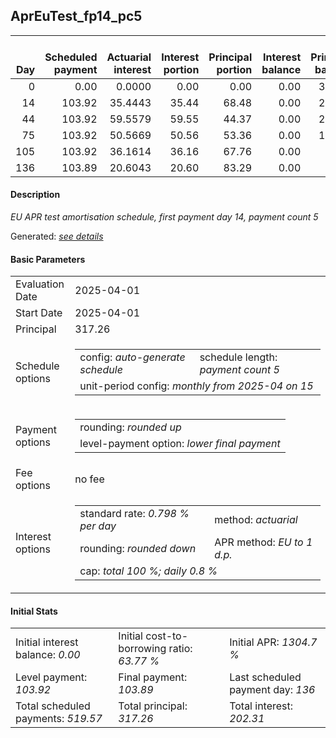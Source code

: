 <h2>AprEuTest_fp14_pc5</h2>
<table>
    <thead style="vertical-align: bottom;">
        <th style="text-align: right;">Day</th>
        <th style="text-align: right;">Scheduled payment</th>
        <th style="text-align: right;">Actuarial interest</th>
        <th style="text-align: right;">Interest portion</th>
        <th style="text-align: right;">Principal portion</th>
        <th style="text-align: right;">Interest balance</th>
        <th style="text-align: right;">Principal balance</th>
        <th style="text-align: right;">Total actuarial interest</th>
        <th style="text-align: right;">Total interest</th>
        <th style="text-align: right;">Total principal</th>
    </thead>
    <tr style="text-align: right;">
        <td class="ci00">0</td>
        <td class="ci01" style="white-space: nowrap;">0.00</td>
        <td class="ci02">0.0000</td>
        <td class="ci03">0.00</td>
        <td class="ci04">0.00</td>
        <td class="ci05">0.00</td>
        <td class="ci06">317.26</td>
        <td class="ci07">0.0000</td>
        <td class="ci08">0.00</td>
        <td class="ci09">0.00</td>
    </tr>
    <tr style="text-align: right;">
        <td class="ci00">14</td>
        <td class="ci01" style="white-space: nowrap;">103.92</td>
        <td class="ci02">35.4443</td>
        <td class="ci03">35.44</td>
        <td class="ci04">68.48</td>
        <td class="ci05">0.00</td>
        <td class="ci06">248.78</td>
        <td class="ci07">35.4443</td>
        <td class="ci08">35.44</td>
        <td class="ci09">68.48</td>
    </tr>
    <tr style="text-align: right;">
        <td class="ci00">44</td>
        <td class="ci01" style="white-space: nowrap;">103.92</td>
        <td class="ci02">59.5579</td>
        <td class="ci03">59.55</td>
        <td class="ci04">44.37</td>
        <td class="ci05">0.00</td>
        <td class="ci06">204.41</td>
        <td class="ci07">95.0022</td>
        <td class="ci08">94.99</td>
        <td class="ci09">112.85</td>
    </tr>
    <tr style="text-align: right;">
        <td class="ci00">75</td>
        <td class="ci01" style="white-space: nowrap;">103.92</td>
        <td class="ci02">50.5669</td>
        <td class="ci03">50.56</td>
        <td class="ci04">53.36</td>
        <td class="ci05">0.00</td>
        <td class="ci06">151.05</td>
        <td class="ci07">145.5692</td>
        <td class="ci08">145.55</td>
        <td class="ci09">166.21</td>
    </tr>
    <tr style="text-align: right;">
        <td class="ci00">105</td>
        <td class="ci01" style="white-space: nowrap;">103.92</td>
        <td class="ci02">36.1614</td>
        <td class="ci03">36.16</td>
        <td class="ci04">67.76</td>
        <td class="ci05">0.00</td>
        <td class="ci06">83.29</td>
        <td class="ci07">181.7305</td>
        <td class="ci08">181.71</td>
        <td class="ci09">233.97</td>
    </tr>
    <tr style="text-align: right;">
        <td class="ci00">136</td>
        <td class="ci01" style="white-space: nowrap;">103.89</td>
        <td class="ci02">20.6043</td>
        <td class="ci03">20.60</td>
        <td class="ci04">83.29</td>
        <td class="ci05">0.00</td>
        <td class="ci06">0.00</td>
        <td class="ci07">202.3348</td>
        <td class="ci08">202.31</td>
        <td class="ci09">317.26</td>
    </tr>
</table>
<h4>Description</h4>
<p><i>EU APR test amortisation schedule, first payment day 14, payment count 5</i></p>
<p>Generated: <i><a href="../GeneratedDate.html">see details</a></i></p>
<h4>Basic Parameters</h4>
<table>
    <tr>
        <td>Evaluation Date</td>
        <td>2025-04-01</td>
    </tr>
    <tr>
        <td>Start Date</td>
        <td>2025-04-01</td>
    </tr>
    <tr>
        <td>Principal</td>
        <td>317.26</td>
    </tr>
    <tr>
        <td>Schedule options</td>
        <td>
            <table>
                <tr>
                    <td>config: <i>auto-generate schedule</i></td>
                    <td>schedule length: <i><i>payment count</i> 5</i></td>
                </tr>
                <tr>
                    <td colspan="2" style="white-space: nowrap;">unit-period config: <i>monthly from 2025-04 on 15</i></td>
                </tr>
            </table>
        </td>
    </tr>
    <tr>
        <td>Payment options</td>
        <td>
            <table>
                <tr>
                    <td>rounding: <i>rounded up</i></td>
                </tr>
                <tr>
                    <td>level-payment option: <i>lower&nbsp;final&nbsp;payment</i></td>
                </tr>
            </table>
        </td>
    </tr>
    <tr>
        <td>Fee options</td>
        <td>no fee
        </td>
    </tr>
    <tr>
        <td>Interest options</td>
        <td>
            <table>
                <tr>
                    <td>standard rate: <i>0.798 % per day</i></td>
                    <td>method: <i>actuarial</i></td>
                </tr>
                <tr>
                    <td>rounding: <i>rounded down</i></td>
                    <td>APR method: <i>EU to 1 d.p.</i></td>
                </tr>
                <tr>
                    <td colspan="2">cap: <i>total 100 %; daily 0.8 %</td>
                </tr>
            </table>
        </td>
    </tr>
</table>
<h4>Initial Stats</h4>
<table>
    <tr>
        <td>Initial interest balance: <i>0.00</i></td>
        <td>Initial cost-to-borrowing ratio: <i>63.77 %</i></td>
        <td>Initial APR: <i>1304.7 %</i></td>
    </tr>
    <tr>
        <td>Level payment: <i>103.92</i></td>
        <td>Final payment: <i>103.89</i></td>
        <td>Last scheduled payment day: <i>136</i></td>
    </tr>
    <tr>
        <td>Total scheduled payments: <i>519.57</i></td>
        <td>Total principal: <i>317.26</i></td>
        <td>Total interest: <i>202.31</i></td>
    </tr>
</table>